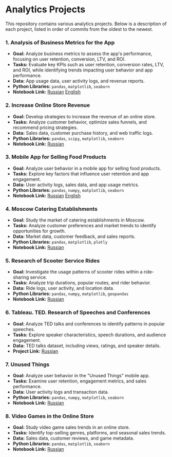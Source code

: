 # Analytics Projects

This repository contains various analytics projects. Below is a description of each project, listed in order of commits from the oldest to the newest.

### 1. **Analysis of Business Metrics for the App**
   - **Goal:**  Analyze business metrics to assess the app's performance, focusing on user retention, conversion, LTV, and ROI.
   - **Tasks:** Evaluate key KPIs such as user retention, conversion rates, LTV, and ROI, while identifying trends impacting user behavior and app performance.
   - **Data:** App usage data, user activity logs, and revenue reports.
   - **Python Libraries:** `pandas`, `matplotlib`, `seaborn`
   - **Notebook Link:** [Russian](https://github.com/akopyan757/Analytics-Projects/blob/main/Analysis%20of%20Business%20Metrics%20for%20the%20App/Analysis%20of%20Business%20Metrics%20for%20the%20App%20(Russian).ipynb) [English](https://github.com/akopyan757/Analytics-Projects/blob/main/Analysis%20of%20Business%20Metrics%20for%20the%20App/Analysis%20of%20Business%20Metrics%20for%20the%20App%20(English).ipynb)
  
### 2. **Increase Online Store Revenue**
   - **Goal:** Develop strategies to increase the revenue of an online store.
   - **Tasks:** Analyze customer behavior, optimize sales funnels, and recommend pricing strategies.
   - **Data:** Sales data, customer purchase history, and web traffic logs.
   - **Python Libraries:** `pandas`, `scipy`, `matplotlib`, `seaborn`
   - **Notebook Link:** [Russian](https://github.com/akopyan757/Analytics-Projects/blob/main/Increase%20Online%20Store%20Revenue/Hypothesis%20Analysis%20and%20A%3AB%20Testing%20to%20Increase%20Online%20Store%20Revenue.ipynb)
  
### 3. **Mobile App for Selling Food Products**
   - **Goal:** Analyze user behavior in a mobile app for selling food products.
   - **Tasks:** Explore key factors that influence user retention and app engagement.
   - **Data:** User activity logs, sales data, and app usage metrics.
   - **Python Libraries:** `pandas`, `numpy`, `matplotlib`, `seaborn`
   - **Notebook Link:** [Russian](https://github.com/akopyan757/Analytics-Projects/blob/main/Mobile%20app%20for%20selling%20food%20products/Project.%20Research%20of%20a%20mobile%20app%20for%20selling%20food%20products%20(Russian).ipynb) [English](https://github.com/akopyan757/Analytics-Projects/blob/main/Mobile%20app%20for%20selling%20food%20products/Project.%20Research%20of%20a%20mobile%20app%20for%20selling%20food%20products%20(English).ipynb)
  
### 4. **Moscow Catering Establishments**
   - **Goal:** Study the market of catering establishments in Moscow.
   - **Tasks:** Analyze customer preferences and market trends to identify opportunities for growth.
   - **Data:** Market data, customer feedback, and sales reports.
   - **Python Libraries:** `pandas`, `matplotlib`, `plotly`
   - **Notebook Link:** [Russian](https://github.com/akopyan757/Analytics-Projects/blob/main/Moscow%20Catering%20Establishments/Project.%20Market%20Analysis%20of%20Moscow%20Catering%20Establishments.ipynb)

### 5. **Research of Scooter Service Rides**
   - **Goal:** Investigate the usage patterns of scooter rides within a ride-sharing service.
   - **Tasks:** Analyze trip durations, popular routes, and rider behavior.
   - **Data:** Ride logs, user activity, and location data.
   - **Python Libraries:** `pandas`, `numpy`, `matplotlib`, `geopandas`
   - **Notebook Link:** [Russian](https://github.com/akopyan757/Analytics-Projects/blob/main/Research%20of%20Scooter%20Service%20Rides/Research%20of%20Scooter%20Service%20Rides.ipynb)
 
### 6. **Tableau. TED. Research of Speeches and Conferences**
   - **Goal:** Analyze TED talks and conferences to identify patterns in popular speeches.
   - **Tasks:** Explore speaker characteristics, speech durations, and audience engagement.
   - **Data:** TED talks dataset, including views, ratings, and speaker details.
   - **Project Link:** [Russian](https://public.tableau.com/views/TED_17280788655360/sheet17?:language=en-US&:sid=&:redirect=auth&:display_count=n&:origin=viz_share_link)

### 7. **Unused Things**
   - **Goal:** Analyze user behavior in the "Unused Things" mobile app.
   - **Tasks:** Examine user retention, engagement metrics, and sales performance.
   - **Data:** User activity logs and transaction data.
   - **Python Libraries:** `pandas`, `numpy`, `matplotlib`, `seaborn`
   - **Notebook Link:** [Russian](https://github.com/akopyan757/Analytics-Projects/blob/main/Unused%20things/Project%20%22Unused%20Things%22.%20Mobile%20App%20Research%20(Russian).ipynb)

### 8. **Video Games in the Online Store**
   - **Goal:** Study video game sales trends in an online store.
   - **Tasks:** Identify top-selling genres, platforms, and seasonal sales trends.
   - **Data:** Sales data, customer reviews, and game metadata.
   - **Python Libraries:** `pandas`, `matplotlib`, `seaborn`
   - **Notebook Link:** [Russian](https://github.com/akopyan757/Analytics-Projects/tree/main/Video%20Games%20in%20the%20Online%20Store)
